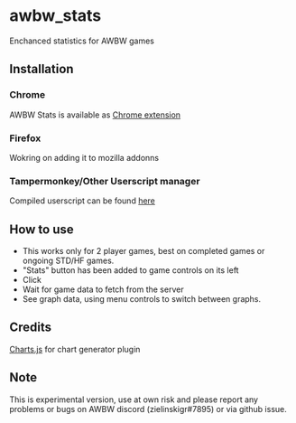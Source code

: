 # awbw_stats
Enchanced statistics for AWBW games

## Installation
### Chrome
AWBW Stats is available as [Chrome extension](https://chrome.google.com/webstore/detail/awbw-stats/mlognfgbbnlkmmheokgfndlcgelmkhna)

### Firefox
Wokring on adding it to mozilla addonns

### Tampermonkey/Other Userscript manager
Compiled userscript can be found [here](https://github.com/zielinskigr/awbw_stats/raw/main/dist/advanced_stats.user.js)
## How to use
- This works only for 2 player games, best on completed games or ongoing STD/HF games.
- "Stats" button has been added to game controls on its left
- Click
- Wait for game data to fetch from the server
- See graph data, using menu controls to switch between graphs.

## Credits
[Charts.js](https://www.chartjs.org/) for chart generator plugin

## Note
This is experimental version, use at own risk and please report any problems or bugs on AWBW discord (zielinskigr#7895) or via github issue.
